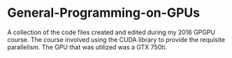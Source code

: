# General-Programming-on-GPUs

A collection of the code files created and edited during my 2016 GPGPU course.
The course involved using the CUDA library to provide the requisite parallelism. 
The GPU that was utilized was a GTX 750ti.
